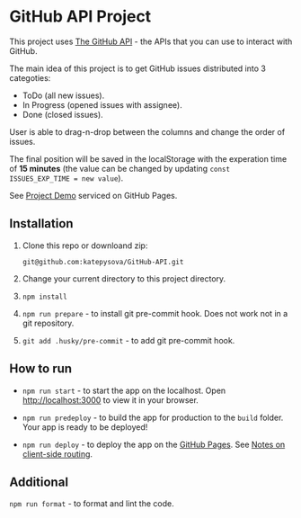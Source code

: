 # GitHub API Project

This project uses [The GitHub API](https://docs.github.com/en) - the APIs that you can use to interact with GitHub.

The main idea of this project is to get GitHub issues distributed into 3 categoties:

- ToDo (all new issues).
- In Progress (opened issues with assignee).
- Done (closed issues).

User is able to drag-n-drop between the columns and change the order of issues.

The final position will be saved in the localStorage with the experation time of **15 minutes** (the value can be changed by updating `const ISSUES_EXP_TIME = new value`).

See [Project Demo](https://katepysova.github.io/GitHub-API/) serviced on GitHub Pages.

## Installation

1. Clone this repo or downloand zip:

   `git@github.com:katepysova/GitHub-API.git`

2. Change your current directory to this project directory.

3. `npm install`

4. `npm run prepare` - to install git pre-commit hook. Does not work not in a git repository.

5. `git add .husky/pre-commit` - to add git pre-commit hook.

## How to run

- `npm run start` - to start the app on the localhost. Open [http://localhost:3000](http://localhost:3000) to view it in your browser.

- `npm run predeploy` - to build the app for production to the `build` folder.
  Your app is ready to be deployed!

- `npm run deploy` - to deploy the app on the [GitHub Pages](https://create-react-app.dev/docs/deployment/#github-pages).
  See [Notes on client-side routing](https://create-react-app.dev/docs/deployment/#notes-on-client-side-routing).

## Additional

`npm run format` - to format and lint the code.
